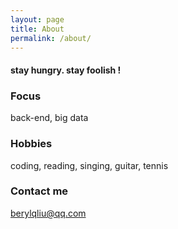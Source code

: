 ```yaml
---
layout: page
title: About
permalink: /about/
---
```


#### stay hungry. stay foolish !

### Focus
back-end, big data  

### Hobbies
coding, reading, singing, guitar, tennis

### Contact me

[berylqliu@qq.com](mailto:berylqliu@qq.com)